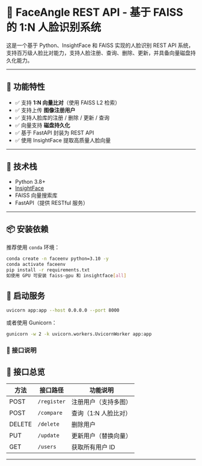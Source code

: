 # 🧠 FaceAngle REST API - 基于 FAISS 的 1:N 人脸识别系统

这是一个基于 Python、InsightFace 和 FAISS 实现的人脸识别 REST API 系统，支持百万级人脸比对能力，支持人脸注册、查询、删除、更新，并具备向量磁盘持久化能力。

---

## 🚀 功能特性

- ✅ 支持 **1:N 向量比对**（使用 FAISS L2 检索）
- ✅ 支持上传 **图像注册用户**
- ✅ 支持人脸库的注册 / 删除 / 更新 / 查询
- ✅ 向量支持 **磁盘持久化**
- ✅ 基于 FastAPI 封装为 REST API
- ✅ 使用 InsightFace 提取高质量人脸向量

---

## 🧱 技术栈

- Python 3.8+
- [InsightFace](https://github.com/deepinsight/insightface)
- FAISS 向量搜索库
- FastAPI（提供 RESTful 服务）

---

## 📦 安装依赖

推荐使用 `conda` 环境：

```bash
conda create -n faceenv python=3.10 -y
conda activate faceenv
pip install -r requirements.txt
如使用 GPU 可安装 faiss-gpu 和 insightface[all]
```

## 🏁 启动服务
```bash
uvicorn app:app --host 0.0.0.0 --port 8000
```
或者使用 Gunicorn：
```bash
gunicorn -w 2 -k uvicorn.workers.UvicornWorker app:app
```

### 📸 接口说明
## 📝 接口总览

| 方法 | 接口路径       | 功能说明                 |
|------|----------------|--------------------------|
| POST | `/register`    | 注册用户（支持多图）     |
| POST | `/compare`     | 查询（1:N 人脸比对）      |
| DELETE | `/delete`    | 删除用户                 |
| PUT  | `/update`      | 更新用户（替换向量）     |
| GET  | `/users`       | 获取所有用户 ID          |

---